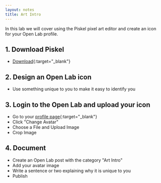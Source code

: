 ```yaml
---
layout: notes
title: Art Intro
---
```


In this lab we will cover using the Piskel pixel art editor and create an icon for your Open Lab profile.

## 1. Download Piskel
- [Download](https://www.piskelapp.com/){:target="_blank"}

## 2. Design an Open Lab icon
- Use something unique to you to make it easy to identify you

## 3. Login to the Open Lab and upload your icon
- Go to your [profile page](https://openlab.bmcc.cuny.edu/members/owenroberts/){:target="_blank"}
- Click "Change Avatar"
- Choose a File and Upload Image
- Crop Image

## 4. Document
- Create an Open Lab post with the category "Art Intro"
- Add your avatar image
- Write a sentence or two explaining why it is unique to you
- Publish